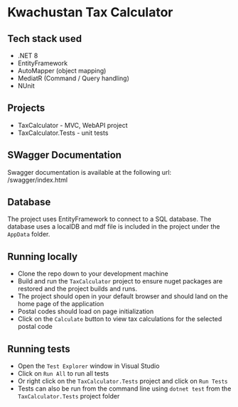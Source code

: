 # Kwachustan Tax Calculator

## Tech stack used
* .NET 8
* EntityFramework 
* AutoMapper (object mapping)
* MediatR (Command / Query handling)
* NUnit 

## Projects
* TaxCalculator - MVC, WebAPI project
* TaxCalculator.Tests - unit tests 

## SWagger Documentation
Swagger documentation is available at the following url: /swagger/index.html

## Database
The project uses EntityFramework to connect to a SQL database. The database uses a localDB and mdf file is included in the project under the `AppData` folder.

## Running locally
* Clone the repo down to your development machine
* Build and run the `TaxCalculator` project to ensure nuget packages are restored and the project builds and runs.
* The project should open in your default browser and should land on the home page of the application
* Postal codes should load on page initialization 
* Click on the `Calculate` button to view tax calculations for the selected postal code

## Running tests
* Open the `Test Explorer` window in Visual Studio
* Click on `Run All` to run all tests
* Or right click on the `TaxCalculator.Tests` project and click on `Run Tests`
* Tests can also be run from the command line using `dotnet test` from the `TaxCalculator.Tests` project folder


